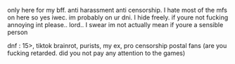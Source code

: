 only here for my bff. anti harassment anti censorship. I hate most of the mfs on here so yes iwec. im probably on ur dni. I hide freely. if youre not fucking annoying int please.. lord.. I swear im not actually mean if youre a sensible person

dnf : 15>, tiktok brainrot, purists, my ex, pro censorship postal fans (are you fucking retarded. did you not pay any attention to the games)
